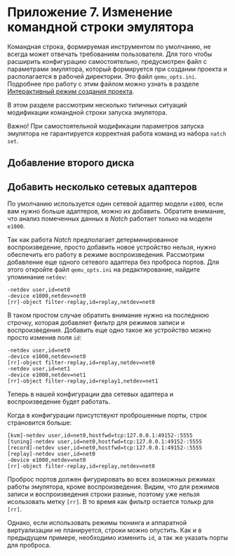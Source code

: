 <div style="page-break-before:always;">
</div>

# <a name="natch_cmd_line"></a>Приложение 7. Изменение командной строки эмулятора

Командная строка, формируемая инструментом по умолчанию, не всегда может отвечать требованиям пользователя.
Для того чтобы расширить конфигурацию самостоятельно, предусмотрен файл с параметрами эмулятора, который
формируется при создании проекта и располагается в рабочей директории. Это файл `qemu_opts.ini`.
Подробнее про работу с этим файлом можно узнать в разделе
[Интерактивный режим создания проекта](6_create_project.md#natch_run_script).

В этом разделе рассмотрим несколько типичных ситуаций модификации командной строки запуска эмулятора.

Важно! При самостоятельной модификации параметров запуска эмулятора не гарантируется корректная работа команд из набора `natch set`.

## Добавление второго диска

## Добавить несколько сетевых адаптеров

По умолчанию используется один сетевой адаптер модели `e1000`, если вам нужно больше адаптеров,
можно их добавить. Обратите внимание, что анализ помеченных данных в *Natch* работает только на модели `e1000`.

Так как работа *Natch* предполагает детерминированное воспроизведение, просто добавить новое устройство
нельзя, нужно обеспечить его работу в режиме воспроизведения. Рассмотрим добавление еще одного сетевого
адаптера без проброса портов. Для этого откройте файл `qemu_opts.ini` на редактирование, найдите упоминание
`netdev`:

```
-netdev user,id=net0
-device e1000,netdev=net0
[rr]-object filter-replay,id=replay,netdev=net0
```
В таком простом случае обратить внимание нужно на последнюю строчку, которая добавляет фильтр для режимов записи и
воспроизведения. Добавить еще одно такое же устройство можно просто изменив поля `id`:
```
-netdev user,id=net0
-device e1000,netdev=net0
[rr]-object filter-replay,id=replay,netdev=net0
-netdev user,id=net1
-device e1000,netdev=net1
[rr]-object filter-replay,id=replay1,netdev=net1
```
Теперь в нашей конфигурации два сетевых адаптера и воспроизведение будет работать.

Когда в конфигурации присутствуют проброшенные порты, строк страновится больше:
```
[kvm]-netdev user,id=net0,hostfwd=tcp:127.0.0.1:49152-:5555
[tuning]-netdev user,id=net0,hostfwd=tcp:127.0.0.1:49152-:5555
[record]-netdev user,id=net0,hostfwd=tcp:127.0.0.1:49152-:5555
[replay]-netdev user,id=net0
-device e1000,netdev=net0
[rr]-object filter-replay,id=replay,netdev=net0
```

Проброс портов должен фигурировать во всех возможных режимах работы эмулятора, кроме воспроизведения.
Видим, что для режимов записи и воспроизведения строки разные, поэтому уже нельзя исользовать метку `[rr]`.
В то время как фильтр остается толькр для `[rr]`.

Однако, если использовать режимы тюнинга и аппаратной виртуализации не планируется, строки можно
опустить. Как и в предыдущем примере, необходимо изменить `id`, а так же указать порты для проброса.


<!-- вместо этого сдлать раздел с расширениями опций куэму -->
<!--
как поменять дисковое устройство
как добавить второй диск
как пробросить ssh
как добавить несколько сетевых адаптеров -->